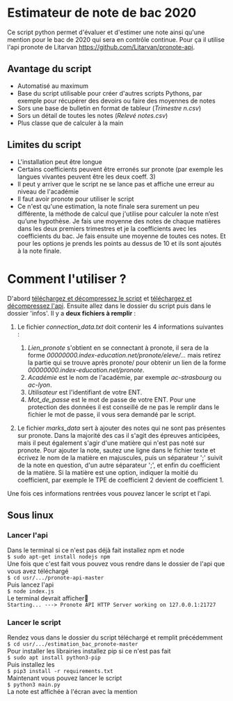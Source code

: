 # Estimateur de note de bac 2020

Ce script python permet d'évaluer et d'estimer une note ainsi qu'une mention pour le bac de 2020 qui sera en contrôle continue. Pour ça il
utilise l'api pronote de Litarvan https://github.com/Litarvan/pronote-api.

## Avantage du script

* Automatisé au maximum
* Base du script utilisable pour créer d'autres scripts Pythons, par exemple pour récupérer des devoirs ou faire des
moyennes de notes
* Sors une base de bulletin en format de tableur (*Trimestre n.csv*)
* Sors un détail de toutes les notes (*Relevé notes.csv*)
* Plus classe que de calculer à la main

## Limites du script

* L'installation peut être longue
* Certains coefficients peuvent être erronés sur pronote (par exemple les langues vivantes peuvent être les deux coeff. 3)
* Il peut y arriver que le script ne se lance pas et affiche une erreur au niveau de l'académie
* Il faut avoir pronote pour utiliser le script
* Ce n'est qu'une estimation, la note finale sera surement un peu différente, la méthode de calcul que j'utilise pour
calculer la note n’est qu’une hypothèse. Je fais une moyenne des notes de chaque matières dans les deux premiers trimestres et je la
coefficients avec les coefficients du bac. Je fais ensuite une moyenne de toutes ces notes. Et pour les options je prends
les points au dessus de 10 et ils sont ajoutés à la note finale.

# Comment l'utiliser ?

D'abord [téléchargez et décompressez le script](https://github.com/V-def/estimation_bac_pronote) et
[téléchargez et décompressez l'api](https://github.com/Litarvan/pronote-api).
Ensuite allez dans le dossier du script puis dans le dossier 'infos'. Il y a **deux fichiers à remplir** :
1. Le fichier *connection_data.txt* doit contenir les 4 informations suivantes :
   1. *Lien_pronote* s'obtient en se connectant à pronote, il sera de la forme
   *00000000.index-education.net/pronote/eleve/...* mais retirez la partie qui se trouve après
   pronote/ pour obtenir un lien de la forme *00000000.index-education.net/pronote*.
   2. *Académie* est le nom de l'académie, par exemple *ac-strasbourg* ou *ac-lyon*.
   3. *Utilisateur* est l'identifiant de votre ENT.
   4. *Mot_de_passe* est le mot de passe de votre ENT. 
   Pour une protection des données il est conseillé de ne pas le
   remplir dans le fichier le mot de passe, il vous sera demandé par le script.

2. Le fichier *marks_data* sert à ajouter des notes qui ne sont pas présentes sur pronote. Dans la majorité des cas
il s'agit des épreuves anticipées, mais il peut également s'agir d'une matière qui n'est pas noté sur pronote. 
Pour ajouter la note, sautez une ligne dans le fichier texte et écrivez le nom de la matière en majuscules,
puis un séparateur ';' suivit de la note en question, d'un autre séparateur ';', et enfin du coefficient de la matière. 
Si la matière est une option, indiquer la moitié du coefficient, par exemple le TPE de coefficient 2 devient de coefficient 1.

Une fois ces informations rentrées vous pouvez lancer le script et l'api.
## Sous linux
### Lancer l'api
Dans le terminal si ce n'est pas déjà fait installez npm et node\
`$ sudo apt-get install nodejs npm`\
Une fois que c'est fait vous pouvez vous rendre dans le dossier de l'api que vous avez téléchargé\
`$ cd usr/.../pronote-api-master`\
Puis lancez l'api\
`$ node index.js`\
Le terminal devrait afficher🍞\
`Starting...
---> Pronote API HTTP Server working on 127.0.0.1:21727`
### Lancer le script
Rendez vous dans le dossier du script téléchargé et remplit précédemment\
`$ cd usr/.../estimation_bac_pronote-master`\
Pour installer les librairies installez pip si ce n'est pas fait\
`$ sudo apt install python3-pip`\
Puis installez les\
`$ pip3 install -r requirements.txt`\
Maintenant vous pouvez lancer le script\
`$ python3 main.py`\
La note est affichée à l'écran avec la mention

